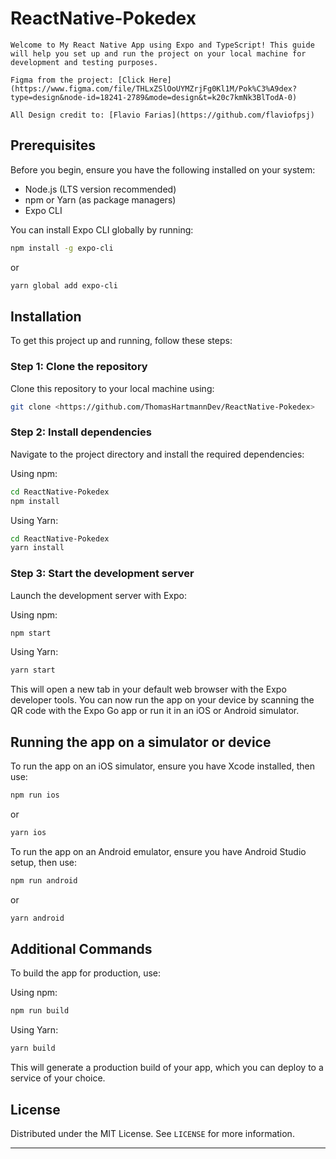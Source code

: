 # ReactNative-Pokedex

    Welcome to My React Native App using Expo and TypeScript! This guide will help you set up and run the project on your local machine for development and testing purposes.

    Figma from the project: [Click Here](https://www.figma.com/file/THLxZSlOoUYMZrjFg0Kl1M/Pok%C3%A9dex?type=design&node-id=18241-2789&mode=design&t=k20c7kmNk3BlTodA-0)

    All Design credit to: [Flavio Farias](https://github.com/flaviofpsj)



## Prerequisites

Before you begin, ensure you have the following installed on your system:
- Node.js (LTS version recommended)
- npm or Yarn (as package managers)
- Expo CLI

You can install Expo CLI globally by running:
```bash
npm install -g expo-cli
```
or
```bash
yarn global add expo-cli
```

## Installation

To get this project up and running, follow these steps:

### Step 1: Clone the repository

Clone this repository to your local machine using:
```bash
git clone <https://github.com/ThomasHartmannDev/ReactNative-Pokedex>
```


### Step 2: Install dependencies

Navigate to the project directory and install the required dependencies:

Using npm:
```bash
cd ReactNative-Pokedex
npm install
```

Using Yarn:
```bash
cd ReactNative-Pokedex
yarn install
```

### Step 3: Start the development server

Launch the development server with Expo:

Using npm:
```bash
npm start
```

Using Yarn:
```bash
yarn start
```

This will open a new tab in your default web browser with the Expo developer tools. You can now run the app on your device by scanning the QR code with the Expo Go app or run it in an iOS or Android simulator.

## Running the app on a simulator or device

To run the app on an iOS simulator, ensure you have Xcode installed, then use:
```bash
npm run ios
```
or
```bash
yarn ios
```

To run the app on an Android emulator, ensure you have Android Studio setup, then use:
```bash
npm run android
```
or
```bash
yarn android
```

## Additional Commands

To build the app for production, use:

Using npm:
```bash
npm run build
```

Using Yarn:
```bash
yarn build
```

This will generate a production build of your app, which you can deploy to a service of your choice.


## License

Distributed under the MIT License. See `LICENSE` for more information.

---

